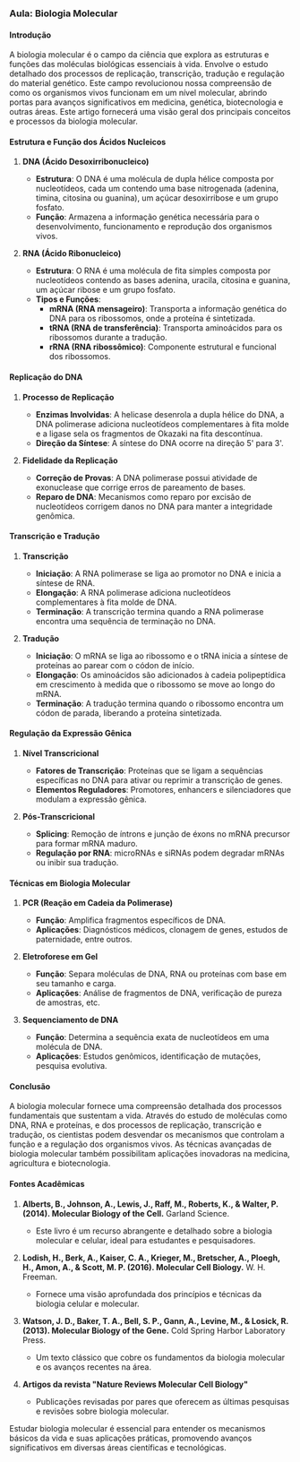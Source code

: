 ### Aula: Biologia Molecular

#### Introdução

A biologia molecular é o campo da ciência que explora as estruturas e funções das moléculas biológicas essenciais à vida. Envolve o estudo detalhado dos processos de replicação, transcrição, tradução e regulação do material genético. Este campo revolucionou nossa compreensão de como os organismos vivos funcionam em um nível molecular, abrindo portas para avanços significativos em medicina, genética, biotecnologia e outras áreas. Este artigo fornecerá uma visão geral dos principais conceitos e processos da biologia molecular.

#### Estrutura e Função dos Ácidos Nucleicos

1. **DNA (Ácido Desoxirribonucleico)**
   - **Estrutura**: O DNA é uma molécula de dupla hélice composta por nucleotídeos, cada um contendo uma base nitrogenada (adenina, timina, citosina ou guanina), um açúcar desoxirribose e um grupo fosfato.
   - **Função**: Armazena a informação genética necessária para o desenvolvimento, funcionamento e reprodução dos organismos vivos.

2. **RNA (Ácido Ribonucleico)**
   - **Estrutura**: O RNA é uma molécula de fita simples composta por nucleotídeos contendo as bases adenina, uracila, citosina e guanina, um açúcar ribose e um grupo fosfato.
   - **Tipos e Funções**: 
     - **mRNA (RNA mensageiro)**: Transporta a informação genética do DNA para os ribossomos, onde a proteína é sintetizada.
     - **tRNA (RNA de transferência)**: Transporta aminoácidos para os ribossomos durante a tradução.
     - **rRNA (RNA ribossômico)**: Componente estrutural e funcional dos ribossomos.

#### Replicação do DNA

1. **Processo de Replicação**
   - **Enzimas Involvidas**: A helicase desenrola a dupla hélice do DNA, a DNA polimerase adiciona nucleotídeos complementares à fita molde e a ligase sela os fragmentos de Okazaki na fita descontínua.
   - **Direção da Síntese**: A síntese do DNA ocorre na direção 5' para 3'.

2. **Fidelidade da Replicação**
   - **Correção de Provas**: A DNA polimerase possui atividade de exonuclease que corrige erros de pareamento de bases.
   - **Reparo de DNA**: Mecanismos como reparo por excisão de nucleotídeos corrigem danos no DNA para manter a integridade genômica.

#### Transcrição e Tradução

1. **Transcrição**
   - **Iniciação**: A RNA polimerase se liga ao promotor no DNA e inicia a síntese de RNA.
   - **Elongação**: A RNA polimerase adiciona nucleotídeos complementares à fita molde de DNA.
   - **Terminação**: A transcrição termina quando a RNA polimerase encontra uma sequência de terminação no DNA.

2. **Tradução**
   - **Iniciação**: O mRNA se liga ao ribossomo e o tRNA inicia a síntese de proteínas ao parear com o códon de início.
   - **Elongação**: Os aminoácidos são adicionados à cadeia polipeptídica em crescimento à medida que o ribossomo se move ao longo do mRNA.
   - **Terminação**: A tradução termina quando o ribossomo encontra um códon de parada, liberando a proteína sintetizada.

#### Regulação da Expressão Gênica

1. **Nível Transcricional**
   - **Fatores de Transcrição**: Proteínas que se ligam a sequências específicas no DNA para ativar ou reprimir a transcrição de genes.
   - **Elementos Reguladores**: Promotores, enhancers e silenciadores que modulam a expressão gênica.

2. **Pós-Transcricional**
   - **Splicing**: Remoção de íntrons e junção de éxons no mRNA precursor para formar mRNA maduro.
   - **Regulação por RNA**: microRNAs e siRNAs podem degradar mRNAs ou inibir sua tradução.

#### Técnicas em Biologia Molecular

1. **PCR (Reação em Cadeia da Polimerase)**
   - **Função**: Amplifica fragmentos específicos de DNA.
   - **Aplicações**: Diagnósticos médicos, clonagem de genes, estudos de paternidade, entre outros.

2. **Eletroforese em Gel**
   - **Função**: Separa moléculas de DNA, RNA ou proteínas com base em seu tamanho e carga.
   - **Aplicações**: Análise de fragmentos de DNA, verificação de pureza de amostras, etc.

3. **Sequenciamento de DNA**
   - **Função**: Determina a sequência exata de nucleotídeos em uma molécula de DNA.
   - **Aplicações**: Estudos genômicos, identificação de mutações, pesquisa evolutiva.

#### Conclusão

A biologia molecular fornece uma compreensão detalhada dos processos fundamentais que sustentam a vida. Através do estudo de moléculas como DNA, RNA e proteínas, e dos processos de replicação, transcrição e tradução, os cientistas podem desvendar os mecanismos que controlam a função e a regulação dos organismos vivos. As técnicas avançadas de biologia molecular também possibilitam aplicações inovadoras na medicina, agricultura e biotecnologia.

#### Fontes Acadêmicas

1. **Alberts, B., Johnson, A., Lewis, J., Raff, M., Roberts, K., & Walter, P. (2014). Molecular Biology of the Cell.** Garland Science.
   - Este livro é um recurso abrangente e detalhado sobre a biologia molecular e celular, ideal para estudantes e pesquisadores.

2. **Lodish, H., Berk, A., Kaiser, C. A., Krieger, M., Bretscher, A., Ploegh, H., Amon, A., & Scott, M. P. (2016). Molecular Cell Biology.** W. H. Freeman.
   - Fornece uma visão aprofundada dos princípios e técnicas da biologia celular e molecular.

3. **Watson, J. D., Baker, T. A., Bell, S. P., Gann, A., Levine, M., & Losick, R. (2013). Molecular Biology of the Gene.** Cold Spring Harbor Laboratory Press.
   - Um texto clássico que cobre os fundamentos da biologia molecular e os avanços recentes na área.

4. **Artigos da revista "Nature Reviews Molecular Cell Biology"**
   - Publicações revisadas por pares que oferecem as últimas pesquisas e revisões sobre biologia molecular.

Estudar biologia molecular é essencial para entender os mecanismos básicos da vida e suas aplicações práticas, promovendo avanços significativos em diversas áreas científicas e tecnológicas.